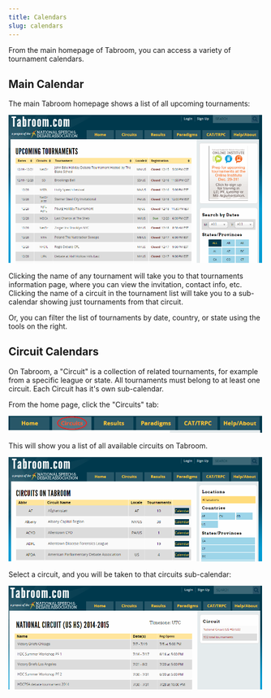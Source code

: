 ```yaml
---
title: Calendars
slug: calendars
---
```


From the main homepage of Tabroom, you can access a variety of
tournament calendars.

## Main Calendar

The main Tabroom homepage shows a list of all upcoming tournaments:

<img src="/screenshots/index_index.png" width="500" />

Clicking the name of any tournament will take you to that tournaments
information page, where you can view the invitation, contact info, etc.
Clicking the name of a circuit in the tournament list will take you to a
sub-calendar showing just tournaments from that circuit.

Or, you can filter the list of tournaments by date, country, or state
using the tools on the right.

## Circuit Calendars

On Tabroom, a "Circuit" is a collection of related tournaments, for
example from a specific league or state. All tournaments must belong to
at least one circuit. Each Circuit has it's own sub-calendar.

From the home page, click the "Circuits" tab:

<img src="/screenshots/index_index_circuitstab.png" width="500" />

This will show you a list of all available circuits on Tabroom.

<img src="/screenshots/index_circuits.png" width="500" />

Select a circuit, and you will be taken to that circuits sub-calendar:

<img src="/screenshots/index_circuit_calendar.png" width="500" />
